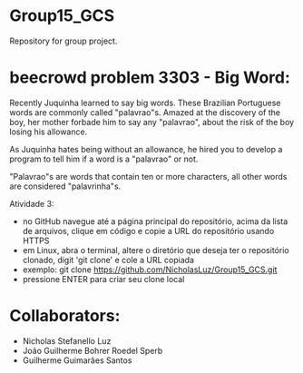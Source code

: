 # Group15_GCS
Repository for group project.

<h1>beecrowd problem 3303 - Big Word:</h1>

Recently Juquinha learned to say big words. These Brazilian Portuguese words are commonly called "palavrao"s. Amazed at the discovery of the boy, her mother forbade him to say any "palavrao", about the risk of the boy losing his allowance.

As Juquinha hates being without an allowance, he hired you to develop a program to tell him if a word is a "palavrao" or not.

"Palavrao"s are words that contain ten or more characters, all other words are considered "palavrinha"s.

Atividade 3: 
  - no GitHub navegue até a página principal do repositório, acima da lista de arquivos, clique em  código e copie a URL do repositório usando HTTPS
  - em Linux, abra o terminal, altere o diretório que deseja ter o repositório clonado, digit 'git clone' e cole a URL copiada
  - exemplo: git clone https://github.com/NicholasLuz/Group15_GCS.git
  - pressione ENTER para criar seu clone local

<h1>Collaborators:</h1>

- Nicholas Stefanello Luz
- João Guilherme Bohrer Roedel Sperb
- Guilherme Guimarães Santos
